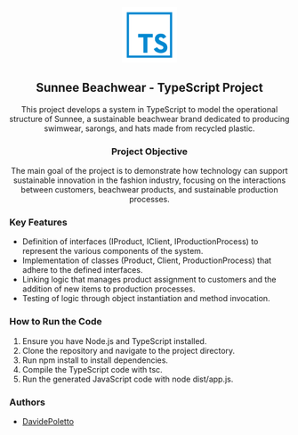 <p align="center">
  <a href="https://github.com/davidepoletto/TypeScript-project">
    <img src="typescript-def.png" width="100px">
  </a>
</p>

<h2 align="center">Sunnee Beachwear - TypeScript Project</h2>
<p align="center">This project develops a system in TypeScript to model the operational structure of Sunnee, a sustainable beachwear brand dedicated to producing swimwear, sarongs, and hats made from recycled plastic.</p>

<h3 align="center">Project Objective</h3>
<p align="center">The main goal of the project is to demonstrate how technology can support sustainable innovation in the fashion industry, focusing on the interactions between customers, beachwear products, and sustainable production processes.</p>

### Key Features
- Definition of interfaces (IProduct, IClient, IProductionProcess) to represent the various components of the system.
- Implementation of classes (Product, Client, ProductionProcess) that adhere to the defined interfaces.
- Linking logic that manages product assignment to customers and the addition of new items to production processes.
- Testing of logic through object instantiation and method invocation.

### How to Run the Code

1. Ensure you have Node.js and TypeScript installed.
2. Clone the repository and navigate to the project directory.
3. Run npm install to install dependencies.
4. Compile the TypeScript code with tsc.
5. Run the generated JavaScript code with node dist/app.js.

### Authors

- [DavidePoletto](https://github.com/DavidePoletto)


